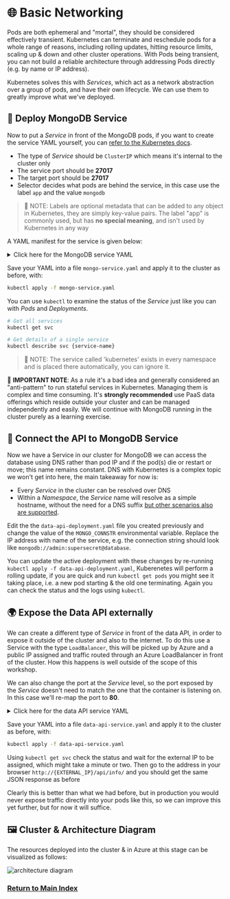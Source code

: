 # 🌐 Basic Networking

Pods are both ephemeral and "mortal", they should be considered effectively transient. Kubernetes can
terminate and reschedule pods for a whole range of reasons, including rolling updates, hitting resource
limits, scaling up & down and other cluster operations. With Pods being transient, you can not build
a reliable architecture through addressing Pods directly (e.g. by name or IP address).

Kubernetes solves this with _Services_, which act as a network abstraction over a group of pods, and
have their own lifecycle. We can use them to greatly improve what we've deployed.

## 🧩 Deploy MongoDB Service

Now to put a _Service_ in front of the MongoDB pods, if you want to create the service YAML yourself,
you can [refer to the Kubernetes docs](https://kubernetes.io/docs/concepts/services-networking/service/#defining-a-service).

- The type of _Service_ should be `ClusterIP` which means it's internal to the cluster only
- The service port should be **27017**
- The target port should be **27017**
- Selector decides what pods are behind the service, in this case use the label `app` and the value
  `mongodb`

> 📝 NOTE: Labels are optional metadata that can be added to any object in Kubernetes, they are simply
> key-value pairs. The label "app" is commonly used, but has **no special meaning**, and isn't used
> by Kubernetes in any way

A YAML manifest for the service is given below:

<details markdown="1">
<summary>Click here for the MongoDB service YAML</summary>

```yaml
kind: Service
apiVersion: v1

metadata:
  # We purposefully pick a different name for the service from the deployment
  name: database

spec:
  type: ClusterIP
  selector:
    app: mongodb
  ports:
    - protocol: TCP
      port: 27017
      targetPort: 27017
```

</details>

Save your YAML into a file `mongo-service.yaml` and apply it to the cluster as before, with:

```bash
kubectl apply -f mongo-service.yaml
```

You can use `kubectl` to examine the status of the _Service_ just like you can with _Pods_ and _Deployments_.

```bash
# Get all services
kubectl get svc

# Get details of a single service
kubectl describe svc {service-name}
```

> 📝 NOTE: The service called 'kubernetes' exists in every namespace and is placed there automatically,
> you can ignore it.

🛑 **IMPORTANT NOTE**: As a rule it's a bad idea and generally considered an "anti-pattern" to run
stateful services in Kubernetes. Managing them is complex and time consuming. It's **strongly recommended**
use PaaS data offerings which reside outside your cluster and can be managed independently and easily.
We will continue with MongoDB running in the cluster purely as a learning exercise.

## 📡 Connect the API to MongoDB Service

Now we have a Service in our cluster for MongoDB we can access the database using DNS rather than pod
IP and if the pod(s) die or restart or move; this name remains constant. DNS with Kubernetes is a
complex topic we won't get into here, the main takeaway for now is:

- Every _Service_ in the cluster can be resolved over DNS
- Within a _Namespace_, the _Service_ name will resolve as a simple hostname, without the need for a
  DNS suffix [but other scenarios also are supported](https://kubernetes.io/docs/concepts/services-networking/dns-pod-service/).

Edit the the `data-api-deployment.yaml` file you created previously and change the value of the
`MONGO_CONNSTR` environmental variable. Replace the IP address with name of the service, e.g. the
connection string should look like `mongodb://admin:supersecret@database`.

You can update the active deployment with these changes by re-running `kubectl apply -f data-api-deployment.yaml`, Kuberenetes will perform a rolling update, if you are quick and run `kubectl get pods` you might see
it taking place, i.e. a new pod starting & the old one terminating. Again you can check the status
and the logs using `kubectl`.

## 🌍 Expose the Data API externally

We can create a different type of _Service_ in front of the data API, in order to expose it outside
of the cluster and also to the internet. To do this use a Service with the type `LoadBalancer`, this
will be picked up by Azure and a public IP assigned and traffic routed through an Azure LoadBalancer
in front of the cluster. How this happens is well outside of the scope of this workshop.

We can also change the port at the _Service_ level, so the port exposed by the _Service_ doesn't need
to match the one that the container is listening on. In this case we'll re-map the port to **80**.

<details markdown="1">
<summary>Click here for the data API service YAML</summary>

```yaml
kind: Service
apiVersion: v1

metadata:
  name: data-api

spec:
  type: LoadBalancer
  selector:
    app: data-api
  ports:
    - protocol: TCP
      port: 80
      targetPort: 4000
```

</details>

Save your YAML into a file `data-api-service.yaml` and apply it to the cluster as before, with:

```bash
kubectl apply -f data-api-service.yaml
```

Using `kubectl get svc` check the status and wait for the external IP to be assigned, which might
take a minute or two. Then go to the address in your browser `http://{EXTERNAL_IP}/api/info/` and you
should get the same JSON response as before

Clearly this is better than what we had before, but in production you would never expose traffic
directly into your pods like this, so we can improve this yet further, but for now it will suffice.

## 🖼️ Cluster & Architecture Diagram

The resources deployed into the cluster & in Azure at this stage can be visualized as follows:

![architecture diagram](./diagram.png)

### [Return to Main Index](../readme.md)
